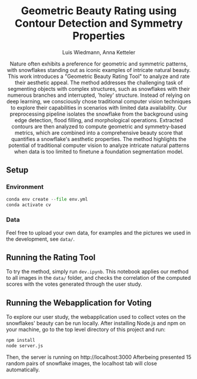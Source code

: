 <span align="center">
<h1> Geometric Beauty Rating using Contour Detection and Symmetry Properties</h1>

<a> Luis Wiedmann, Anna Ketteler </a>

Nature often exhibits a preference for geometric and symmetric patterns, with snowflakes standing out as iconic examples of intricate natural beauty. This work introduces a "Geometric Beauty Rating Tool" to analyze and rate their aesthetic appeal. The method addresses the challenging task of segmenting objects with complex structures, such as snowflakes with their numerous branches and interrupted, 'holey' structure. Instead of relying on deep learning, we consciously chose traditional computer vision techniques to explore their capabilities in scenarios with limited data availability. Our preprocessing pipeline isolates the snowflake from the background using edge detection, flood filling, and morphological operations. Extracted contours are then analyzed to compute geometric and symmetry-based metrics, which are combined into a comprehensive beauty score that quantifies a snowflake's aesthetic properties. The method highlights the potential of traditional computer vision to analyze intricate natural patterns when data is too limited to finetune a foundation segmentation model.

</span>

## Setup

### Environment
```python
conda env create --file env.yml
conda activate cv
```

### Data
Feel free to upload your own data, for examples and the pictures we used in the development, see `data/`.

## Running the Rating Tool
To try the method, simply run `dev.ipynb`. This notebook applies our method to all images in the `data/` folder, and checks the correlation of the computed scores with the votes generated through the user study.

## Running the Webapplication for Voting
To explore our user study, the webapplication used to collect votes on the snowflakes' beauty can be run locally. After installing Node.js and npm on your machine, go to the top level directory of this project and run:
```bash
npm install
node server.js
```
Then, the server is running on http://localhost:3000
Afterbeing presented 15 random pairs of snowflake images, the localhost tab will close automatically.